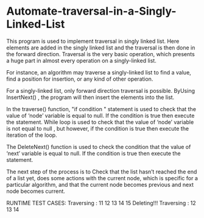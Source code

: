 # Automate-traversal-in-a-Singly-Linked-List





This program is used to implement traversal in singly linked list. Here elements are added in the singly linked list and the traversal is then done in the forward direction. Traversal is the very basic operation, which presents a huge part in almost every operation on a singly-linked list.

For instance, an algorithm may traverse a singly-linked list to find a value, find a position for insertion, or any kind of other operation.

For a singly-linked list, only forward direction traversal is possible. ByUsing InsertNext() , the program will then insert the elements into the list.

In  the traverse() function, "if condition " statement is used to check that the value of ‘node’ variable is equal to null. If the condition is true then execute the statement. While loop is used to check that the value of ‘node’ variable is not equal to null , but however, if the condition is true then execute the iteration of the loop.

The DeleteNext() function is used to check the condition that the value of ‘next’ variable is equal to null. If the condition is true then execute the statement. 

The next step of the process is to Check  that the list hasn’t reached the end of a list yet, does some actions with the current node, which is specific for a particular algorithm, and that the current node becomes previous and next node becomes current.


RUNTIME TEST CASES:
Traversing :
11
12
13
14
15
Deleting!!!
Traversing :
12
13
14
